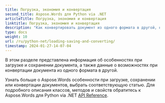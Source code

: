 ```yaml
---
title: Погрузка, экономия и конвертация
second_title: Aspose.Words для Python via .NET
articleTitle: Погрузка, экономия и конвертация
linktitle: Погрузка, экономия и конвертация
description: "Как конвертировать документ из одного формата в другой, например, Word в PDF или HTML Markdown, Как загрузить и сохранить документ с помощью Python."
type: docs
weight: 10
url: /ru/python-net/loading-saving-and-converting/
timestamp: 2024-01-27-14-07-04
---
```


В этом разделе представлена информация об особенностях при загрузке и сохранении документа, а также данные о возможностях при конвертации документа из одного формата в другой.

Узнать больше о Aspose.Words особенности при загрузке, сохранении или конвертации документов, выбрать соответствующую статью. Для подробного описания классов, методов и свойств обратитесь к Aspose.Words для Python via .NET [API Reference](https://reference.aspose.com/words/python-net/).
